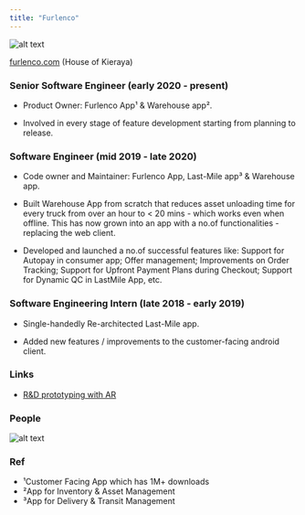 ```yaml
---
title: "Furlenco"
---
```


![alt text](../../assets/furlenco_10_years.jpg)

[furlenco.com](https://www.furlenco.com/bengaluru) (House of Kieraya)

### Senior Software Engineer (early 2020 - present)

- Product Owner: Furlenco App¹ & Warehouse app².

- Involved in every stage of feature development starting from planning to release.


### Software Engineer (mid 2019 - late 2020)

- Code owner and Maintainer: Furlenco App, Last-Mile app³ & Warehouse app.

- Built Warehouse App from scratch that reduces asset unloading time for every truck from over an hour to < 20 mins - which works even when offline. This has now grown into an app with a no.of functionalities - replacing the web client.

- Developed and launched a no.of successful features like: Support for Autopay in consumer app; Offer management; Improvements on Order Tracking; Support for Upfront Payment Plans during Checkout; Support for Dynamic QC in LastMile App, etc.


### Software Engineering Intern (late 2018 - early 2019)

- Single-handedly Re-architected Last-Mile app.

- Added new features / improvements to the customer-facing android client.

### Links

- [R&D prototyping with AR](https://tech.furlenco.com/using-android-native-animators-interpolators-on-3d-objects-ed5e755b8d20)


### People

![alt text](../../assets/furlenco_people.jpeg)


### Ref
- ¹Customer Facing App which has 1M+ downloads
- ²App for Inventory & Asset Management
- ³App for Delivery & Transit Management